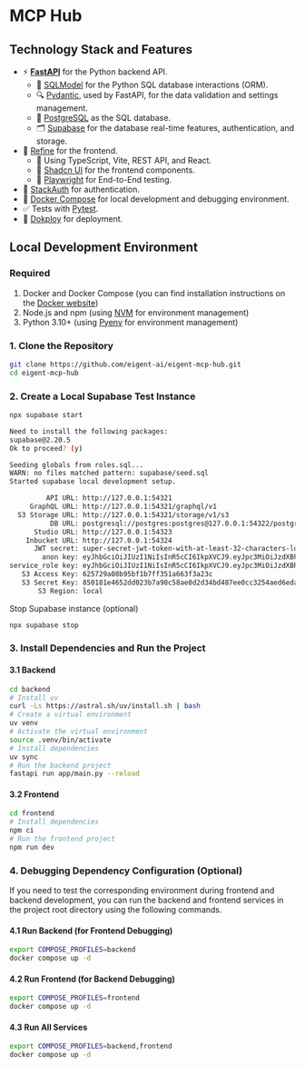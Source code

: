 # MCP Hub

## Technology Stack and Features

- ⚡ [**FastAPI**](https://fastapi.tiangolo.com) for the Python backend API.
    - 🧰 [SQLModel](https://sqlmodel.tiangolo.com) for the Python SQL database interactions (ORM).
    - 🔍 [Pydantic](https://docs.pydantic.dev), used by FastAPI, for the data validation and settings management.
    - 💾 [PostgreSQL](https://www.postgresql.org) as the SQL database.
    - 🗂️ [Supabase](https://supabase.com) for the database real-time features, authentication, and storage.
- 🚀 [Refine](https://refine.dev) for the frontend.
    - 💃 Using TypeScript, Vite, REST API, and React.
    - 🎨 [Shadcn UI](https://ui.shadcn.com/) for the frontend components.
    - 🧪 [Playwright](https://playwright.dev) for End-to-End testing.
- 🔑 [StackAuth](https://stack-auth.com/) for authentication.
- 🐋 [Docker Compose](https://www.docker.com) for local development and debugging environment.
- ✅ Tests with [Pytest](https://pytest.org).
- 🚢 [Dokploy](https://dokploy.com/) for deployment.


## Local Development Environment

### Required
1. Docker and Docker Compose (you can find installation instructions on the [Docker website](https://docs.docker.com/get-docker/))
2. Node.js and npm (using [NVM](https://github.com/nvm-sh/nvm) for environment management)
3. Python 3.10+ (using [Pyenv](https://github.com/pyenv/pyenv) for environment management)

### 1. Clone the Repository
```bash
git clone https://github.com/eigent-ai/eigent-mcp-hub.git
cd eigent-mcp-hub
```

### 2. Create a Local Supabase Test Instance
```bash
npx supabase start

Need to install the following packages:
supabase@2.20.5
Ok to proceed? (y) 

Seeding globals from roles.sql...
WARN: no files matched pattern: supabase/seed.sql
Started supabase local development setup.

         API URL: http://127.0.0.1:54321
     GraphQL URL: http://127.0.0.1:54321/graphql/v1
  S3 Storage URL: http://127.0.0.1:54321/storage/v1/s3
          DB URL: postgresql://postgres:postgres@127.0.0.1:54322/postgres
      Studio URL: http://127.0.0.1:54323
    Inbucket URL: http://127.0.0.1:54324
      JWT secret: super-secret-jwt-token-with-at-least-32-characters-long
        anon key: eyJhbGciOiJIUzI1NiIsInR5cCI6IkpXVCJ9.eyJpc3MiOiJzdXBhYmFzZS1kZW1vIiwicm9sZSI6ImFub24iLCJleHAiOjE5ODM4MTI5OTZ9.CRXP1A7WOeoJeXxjNni43kdQwgnWNReilDMblYTn_I0
service_role key: eyJhbGciOiJIUzI1NiIsInR5cCI6IkpXVCJ9.eyJpc3MiOiJzdXBhYmFzZS1kZW1vIiwicm9sZSI6InNlcnZpY2Vfcm9sZSIsImV4cCI6MTk4MzgxMjk5Nn0.EGIM96RAZx35lJzdJsyH-qQwv8Hdp7fsn3W0YpN81IU
   S3 Access Key: 625729a08b95bf1b7ff351a663f3a23c
   S3 Secret Key: 850181e4652dd023b7a98c58ae0d2d34bd487ee0cc3254aed6eda37307425907
       S3 Region: local
```
Stop Supabase instance (optional)
```bash
npx supabase stop
```

### 3. Install Dependencies and Run the Project
#### 3.1 Backend
```bash
cd backend
# Install uv
curl -Ls https://astral.sh/uv/install.sh | bash
# Create a virtual environment
uv venv
# Activate the virtual environment
source .venv/bin/activate
# Install dependencies
uv sync
# Run the backend project
fastapi run app/main.py --reload
```

#### 3.2 Frontend
```bash
cd frontend
# Install dependencies
npm ci
# Run the frontend project
npm run dev
```

### 4. Debugging Dependency Configuration (Optional)
If you need to test the corresponding environment during frontend and backend development,
you can run the backend and frontend services in the project root directory using the following commands.
#### 4.1 Run Backend (for Frontend Debugging)
```bash
export COMPOSE_PROFILES=backend
docker compose up -d
```

#### 4.2 Run Frontend (for Backend Debugging)
```bash
export COMPOSE_PROFILES=frontend
docker compose up -d
```

#### 4.3 Run All Services
```bash
export COMPOSE_PROFILES=backend,frontend
docker compose up -d
```
